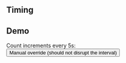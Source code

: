 ## Timing

## Demo

<div 
  data-signals-count="0"
  data-on-interval__duration.5s.leading="@get('/examples/polling/interval')"
  class="text-primary">
  <div>Count increments every 5s: <span data-text="$count"></span></div>
  <button data-on-click="@get('/examples/polling/interval')" class="btn btn-primary">Manual override (should not disrupt the interval)</button>
</div>